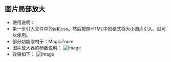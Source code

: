 ## 图片局部放大
- 使用说明：
- 第一步引入文件中的js和css。然后按照HTML中的格式将大小图片引入。就可以使用。
- 部分功能取材于：MagicZoom
- 图片放大器的参数说明：
![image](https://github.com/zhanghuiqi205/CSS3.0--Effects-collection/blob/master/1000%E7%A7%8D%E4%B8%8D%E9%94%99%E7%9A%84%E6%A0%B7%E5%BC%8F%E6%94%B6%E9%9B%86%E5%92%8C%E5%88%B6%E4%BD%9C/%E7%AC%AC%E4%B8%80%E7%A7%8D/image/one.png)
- 效果如下：
![image](https://github.com/zhanghuiqi205/CSS3.0--Effects-collection/blob/master/1000%E7%A7%8D%E4%B8%8D%E9%94%99%E7%9A%84%E6%A0%B7%E5%BC%8F%E6%94%B6%E9%9B%86%E5%92%8C%E5%88%B6%E4%BD%9C/%E7%AC%AC%E4%B8%80%E7%A7%8D/image/two.png)
